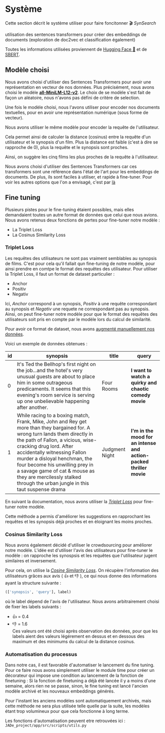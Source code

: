 # Système 

Cette section décrit le système utiliser pour faire foncitonner :clapper: *SynSearch*

utilisation des sentences transformers pour créer des embeddings de documents (exploration de doc2vec et classification également)

Toutes les informations utilisées proviennent de [Hugging Face :hugs:](https://huggingface.co/) et de [SBERT](https://www.sbert.net/index.html).

## Modèle choisi 

Nous avons choisi d'utiliser des Sentences Transformers pour avoir une représentation en vecteur de nos données. Plus précisément, nous avons choisi le modèle **[all-MiniLM-L12-v2](https://huggingface.co/sentence-transformers/all-MiniLM-L12-v2)**. Le choix de se modèle s'est fait de façon un aléatoire, nous n'avons pas défini de critère de selection. 

Une fois le modèle choisi, nous l'avons utiliser pour encoder nos documents textuelles, pour en avoir une représentation numérique (sous forme de vecteur). 

Nous avons utiliser le même modèle pour encoder la requête de l'utilisateur.

Cela permet ainsi de calculer la distance (cosinus) entre la requête d'un utilisateur et le synopsis d'un film. Plus la distance est faible (c'est à dire se rapproche de 0), plus la requête et le synopsis sont proches. 

Ainsi, on suggère les cinq films les plus proches de la requête à l'utilisateur. 

Nous avons choisi d'utiliser des Sentences Transformers car ces transformers sont une référence dans l'état de l'art pour les embeddings de documents. De plus, ils sont faciles à utiliser, et rapide à fine-tuner. Pour voir les autres options que l'on a envisagé, c'est par [là](methodologie.md#pour-le-système)

## Fine tuning 
 
Plusieurs pistes pour le fine-tuning étaient possibles, mais elles demandaient toutes un autre format de données que celui que nous avions. Nous avons retenus deux fonctions de pertes pour fine-tuner notre modèle :
- La Triplet Loss
- La Cosinus Similarity Loss

### Triplet Loss


Les requêtes des utilisateurs ne sont pas vraiment semblables au synopsis de films. C'est pour cela qu'il fallait qun fine-tuning de notre modèle, pour ainsi prendre en comtpe le format des requêtes des utilisateur. Pour utiliser la Triplet Loss, il faut un format de dataset particulier : 
- Anchor
- Positiv
- Negativ <br>

Ici, *Anchor* correspond à un synopsis, *Positiv* à une requête correspondant au synopsis et *Negativ* une requete ne correspondant pas au synopsis. 
Ainsi, on peut fine-tuner notre modèle pour que le format des requêtes des utilisateurs soit pris en compte par le modèle lors du calcul de similarité. 

Pour avoir ce format de dataset, nous avons [augmenté manuellement nos données](data.md#augmentation-manuelle). 

Voici un exemple de données obtenues :

| id | synopsis | title          | **query**                                                          |
|----|------------------------------------------------------------------------------------------------------------------------------------------------------------------------------------------------------------------------------------------------------------------------------------------------------------------------------------------------------------------------------------------------------------------|----------------|-----------------------------------------------------------------|
| 0  | It's Ted the Bellhop's first night on the job...and the hotel's very unusual guests are about to place him in some outrageous predicaments. It seems that this evening's room service is serving up one unbelievable happening after another.                                                                                                                                                                    | Four Rooms     | **I want to watch a quirky and chaotic comedy movie**              |
| 1  | While racing to a boxing match, Frank, Mike, John and Rey get more than they bargained for. A wrong turn lands them directly in the path of Fallon, a vicious, wise-cracking drug lord. After accidentally witnessing Fallon murder a disloyal henchman, the four become his unwilling prey in a savage game of cat & mouse as they are mercilessly stalked through the urban jungle in this taut suspense drama | Judgment Night | **I'm in the mood for an intense and action-packed thriller movie** |


En suivant la documentation, nous avons utiliser la [*Triplet Loss*](https://www.sbert.net/docs/package_reference/losses.html#tripletloss) pour fine-tuner notre modèle. 

Cette méthode a permis d'améliorer les suggestions en rapprochant les requêtes et les synopsis déjà proches et en éloignant les moins proches. 


### Cosinus Similarity Loss

Nous avons également décidé d'utiliser le crowdsourcing pour améliorer notre modèle. L'idée est d'utiliser l'avis des utilisateurs pour fine-tuner le modèle : on rapproche les synospsis et les requêtes que l'utilisateur jugent similaires et inversement. 

Pour cela, on utilise la [*Cosine Similarity Loss*](https://www.sbert.net/docs/package_reference/losses.html#cosinesimilarityloss). 
On récupère l'information des utilisateurs grâces aux avis ( :+1: et :-1: ), ce qui nous donne des informations ayant la structure suivante : 

```python
(['synopsis', 'query'], label)
```

où le label dépend de l'avis de l'utilisateur. Nous avons arbitrairement choisi de fixer les labels suivants : 
- :+1: = 0.4
- :-1: = 1.6 <br>
Ces valeurs ont été choisi après observation des données, pour que les labels aient des valeurs légérement en dessus et en dessous des maximum et des minimums du calcul de la distance cosinus.

### Automatisation du processus

Dans notre cas, il est favorable d'automatiser le lancement du fine tuning.
Pour ce faire nous avons simplement utiliser le module time pour créer un décorateur qui impose une condition au lancement de la fonction de finetuning :
Si la fonction de finetuning a déjà été lancée il y a moins d'une semaine, alors rien ne se passe, sinon, le fine tuning est lancé l'ancien modèle archivé et les nouveaux embeddings générés.

Pour l'instant les anciens modèles sont automatiquement archivés, mais cette méthode ne sera plus utilisée telle quelle par la suite, les modèles étant trop volumineux pour que cela fonctionne à long terme.

Les fonctions d'automatisation peuvent etre retrouvées ici : `JADe_project/app/src/scripts/utils.py`
